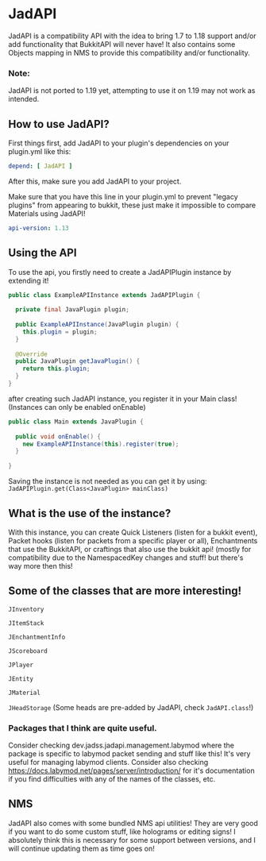 # JadAPI

JadAPI is a compatibility API with the idea to bring 1.7 to 1.18 support and/or add functionality that BukkitAPI will never have!
It also contains some Objects mapping in NMS to provide this compatibility and/or functionality.

### Note:
JadAPI is not ported to 1.19 yet, attempting to use it on 1.19 may not work as intended.

## How to use JadAPI?

First things first, add JadAPI to your plugin's dependencies on your plugin.yml like this:
```yaml
depend: [ JadAPI ]
```
After this, make sure you add JadAPI to your project.

Make sure that you have this line in your plugin.yml to prevent "legacy plugins" from appearing to bukkit, these just make it impossible to compare Materials using JadAPI!
```yaml
api-version: 1.13
```

## Using the API
To use the api, you firstly need to create a JadAPIPlugin instance by extending it!
```java
public class ExampleAPIInstance extends JadAPIPlugin {
  
  private final JavaPlugin plugin;
  
  public ExampleAPIInstance(JavaPlugin plugin) {
    this.plugin = plugin;
  }
  
  @Override
  public JavaPlugin getJavaPlugin() {
    return this.plugin;
  }
}
```
after creating such JadAPI instance, you register it in your Main class! (Instances can only be enabled onEnable)
```java
public class Main extends JavaPlugin {
    
  public void onEnable() {
    new ExampleAPIInstance(this).register(true);
  }
  
}
```
Saving the instance is not needed as you can get it by using: `JadAPIPlugin.get(Class<JavaPlugin> mainClass)`

## What is the use of the instance?
With this instance, you can create Quick Listeners (listen for a bukkit event), Packet hooks (listen for packets from a specific player or all), Enchantments that use the BukkitAPI, or craftings that also use the bukkit api! (mostly for compatibility due to the NamespacedKey changes and stuff!
but there's way more then this!

## Some of the classes that are more interesting!
`JInventory`

`JItemStack`

`JEnchantmentInfo`

`JScoreboard`

`JPlayer`

`JEntity`

`JMaterial`

`JHeadStorage` (Some heads are pre-added by JadAPI, check `JadAPI.class`!)

### Packages that I think are quite useful.
Consider checking dev.jadss.jadapi.management.labymod where the package is specific to labymod packet sending and stuff like this! It's very useful for managing labymod clients.
Consider also checking https://docs.labymod.net/pages/server/introduction/ for it's documentation if you find difficulties with any of the names of the classes, etc.


## NMS

JadAPI also comes with some bundled NMS api utilities! They are very good if you want to do some custom stuff, like holograms or editing signs! I absolutely think this is necessary for some support between versions, and I will continue updating them as time goes on!
